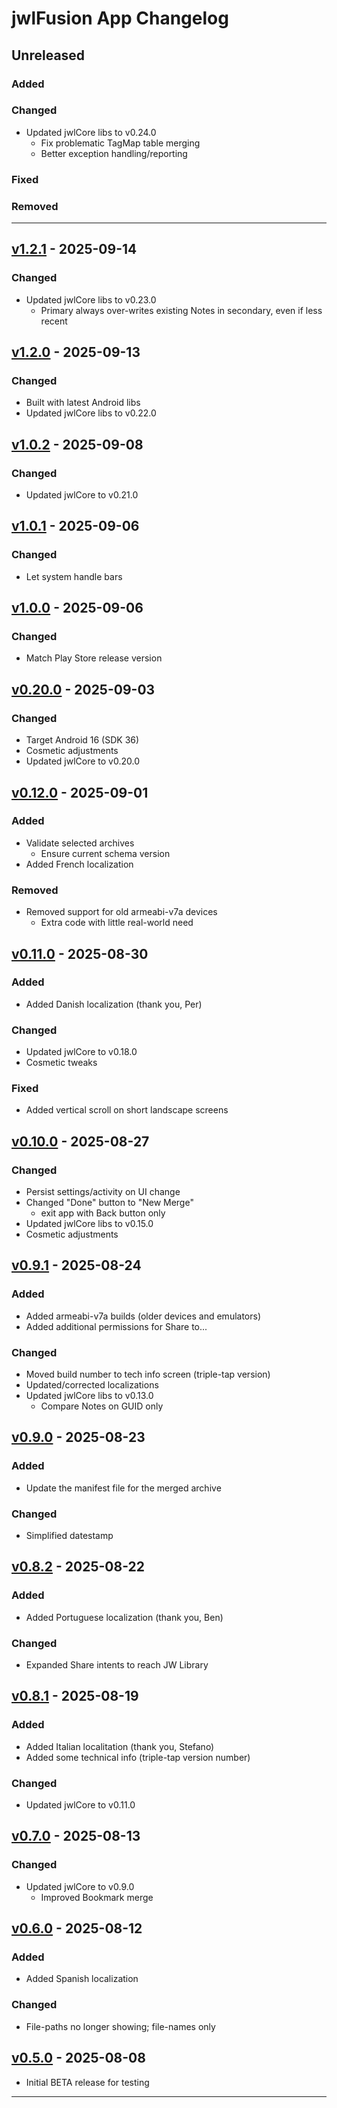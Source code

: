 # jwlFusion App Changelog

## Unreleased

### Added

### Changed

- Updated jwlCore libs to v0.24.0
  - Fix problematic TagMap table merging
  - Better exception handling/reporting

### Fixed

### Removed

____
## [v1.2.1] - 2025-09-14
### Changed

- Updated jwlCore libs to v0.23.0
  - Primary always over-writes existing Notes in secondary, even if less recent

## [v1.2.0] - 2025-09-13
### Changed

- Built with latest Android libs
- Updated jwlCore libs to v0.22.0

## [v1.0.2] - 2025-09-08
### Changed

- Updated jwlCore to v0.21.0

## [v1.0.1] - 2025-09-06
### Changed

- Let system handle bars

## [v1.0.0] - 2025-09-06
### Changed

- Match Play Store release version

## [v0.20.0] - 2025-09-03
### Changed

- Target Android 16 (SDK 36)
- Cosmetic adjustments
- Updated jwlCore to v0.20.0

## [v0.12.0] - 2025-09-01
### Added

- Validate selected archives
  - Ensure current schema version
- Added French localization

### Removed

- Removed support for old armeabi-v7a devices
  - Extra code with little real-world need

## [v0.11.0] - 2025-08-30
### Added

- Added Danish localization (thank you, Per)

### Changed

- Updated jwlCore to v0.18.0
- Cosmetic tweaks

### Fixed

- Added vertical scroll on short landscape screens

## [v0.10.0] - 2025-08-27
### Changed

- Persist settings/activity on UI change
- Changed "Done" button to "New Merge"
  - exit app with Back button only
- Updated jwlCore libs to v0.15.0
- Cosmetic adjustments

## [v0.9.1] - 2025-08-24
### Added

- Added armeabi-v7a builds (older devices and emulators)
- Added additional permissions for Share to...

### Changed

- Moved build number to tech info screen (triple-tap version)
- Updated/corrected localizations
- Updated jwlCore libs to v0.13.0
  - Compare Notes on GUID only

## [v0.9.0] - 2025-08-23
### Added

- Update the manifest file for the merged archive

### Changed

- Simplified datestamp

## [v0.8.2] - 2025-08-22
### Added

- Added Portuguese localization (thank you, Ben)

### Changed

- Expanded Share intents to reach JW Library

## [v0.8.1] - 2025-08-19
### Added

- Added Italian localitation (thank you, Stefano)
- Added some technical info (triple-tap version number)

### Changed

- Updated jwlCore to v0.11.0

## [v0.7.0] - 2025-08-13
### Changed

- Updated jwlCore to v0.9.0
  - Improved Bookmark merge

## [v0.6.0] - 2025-08-12
### Added

- Added Spanish localization

### Changed

- File-paths no longer showing; file-names only

## [v0.5.0] - 2025-08-08

- Initial BETA release for testing

____
[v1.2.1]:https://github.com/erykjj/jwlFusion-app/releases/tag/v1.2.1
[v1.2.0]:https://github.com/erykjj/jwlFusion-app/releases/tag/v1.2.0
[v1.0.2]:https://github.com/erykjj/jwlFusion-app/releases/tag/v1.0.2
[v1.0.1]:https://github.com/erykjj/jwlFusion-app/releases/tag/v1.0.1
[v1.0.0]:https://github.com/erykjj/jwlFusion-app/releases/tag/v1.0.0
[v0.20.0]:https://github.com/erykjj/jwlFusion-app/releases/tag/v0.20.0
[v0.12.0]:https://github.com/erykjj/jwlFusion-app/releases/tag/v0.12.0
[v0.11.0]:https://github.com/erykjj/jwlFusion-app/releases/tag/v0.11.0
[v0.10.0]:https://github.com/erykjj/jwlFusion-app/releases/tag/v0.10.0
[v0.9.1]:https://github.com/erykjj/jwlFusion-app/releases/tag/v0.9.1
[v0.9.0]:https://github.com/erykjj/jwlFusion-app/releases/tag/v0.9.0
[v0.8.2]:https://github.com/erykjj/jwlFusion-app/releases/tag/v0.8.2
[v0.8.1]:https://github.com/erykjj/jwlFusion-app/releases/tag/v0.8.1
[v0.7.0]:https://github.com/erykjj/jwlFusion-app/releases/tag/v0.7.0
[v0.6.0]:https://github.com/erykjj/jwlFusion-app/releases/tag/v0.6.0
[v0.5.0]:https://github.com/erykjj/jwlFusion-app/releases/tag/v0.5.0
